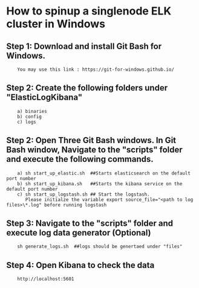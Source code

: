 # How to spinup a singlenode ELK cluster in Windows

## Step 1: Download and install Git Bash for Windows.
		You may use this link : https://git-for-windows.github.io/

## Step 2: Create the following folders under "ElasticLogKibana"
		
		a) binaries
		b) config
		c) logs 		

## Step 2: Open Three Git Bash windows. In Git Bash window, Navigate to the "scripts" folder and execute the following commands.

		a) sh start_up_elastic.sh  ##Starts elasticsearch on the default port number
		b) sh start_up_kibana.sh   ##Starts the kibana service on the default port number
		c) sh start_up_logstash.sh ## Start the logstash. 
		   Please initialze the variable export source_file="<path to log files>\*.log" before running logstash



## Step 3: Navigate to the "scripts" folder and execute log data generator (Optional)
		sh generate_logs.sh  ##logs should be genertaed under "files"


## Step 4: Open Kibana to check the data
		http://localhost:5601

